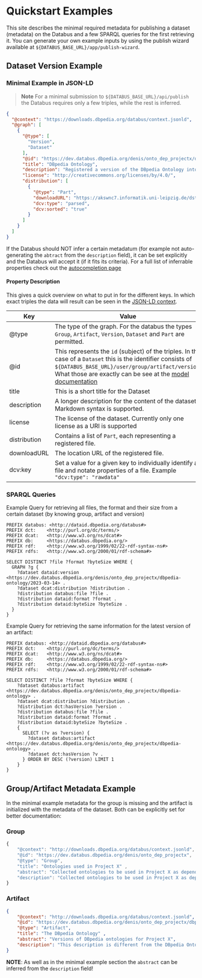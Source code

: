 # Quickstart Examples

This site describes the minimal required metadata for publishing a dataset (metadata) on the Databus and a few SPARQL queries for the first retrieving it. You can generate your own example inputs by using the publish wizard available at `${DATABUS_BASE_URL}/app/publish-wizard`. 

## Dataset Version Example

### Minimal Example in JSON-LD

> **Note**
> For a minimal submission to `${DATABUS_BASE_URL}/api/publish` the Databus requires only a few triples, while the rest is inferred. 



```json
{
  "@context": "https://downloads.dbpedia.org/databus/context.jsonld",
  "@graph": [
    {
      "@type": [
        "Version",
        "Dataset"
      ],
      "@id": "https://dev.databus.dbpedia.org/denis/onto_dep_projectx/dbpedia-ontology/2023-03-14",
      "title": "DBpedia Ontology",
      "description": "Registered a version of the DBpedia Ontology into my account. \n\nUsing markdown:\n1. This is the version used in [project x](http://example.org) as a stable snapshot dependency \n2. License was checked -> CC-BY",
      "license": "http://creativecommons.org/licenses/by/4.0/",
      "distribution": [
        {
          "@type": "Part",
          "downloadURL": "https://akswnc7.informatik.uni-leipzig.de/dstreitmatter/archivo/dbpedia.org/ontology--DEV/2021.07.09-070001/ontology--DEV_type=parsed_sorted.nt",
          "dcv:type": "parsed",
          "dcv:sorted": "true"
        }
      ]
    }
  ]
}
```

If the Databus should NOT infer a certain metadatum (for example not auto-generating the `abtract` from the `description` field), it can be set explicitly and the Databus will accept it (if it fits its criteria). For a full list of inferrable properties check out the [autocompletion page](/docs/auto-completion.md)

#### Property Description

This gives a quick overview on what to put in for the different keys. In which exact triples the data will result can be seen in the [JSON-LD context](https://downloads.dbpedia.org/databus/context.jsonld).

| Key          | Value                                                                                                                                                                                                                                              | 
|--------------|----------------------------------------------------------------------------------------------------------------------------------------------------------------------------------------------------------------------------------------------------|
| @type        | The type of the graph. For the databus the types `Group`, `Artifact`, `Version`, `Dataset` and `Part` are permitted.                                                                                                                               |
| @id          | This represents the `id` (subject) of the triples. In the case of a `Dataset` this is the identifier consists of `${DATABUS_BASE_URL}/user/group/artifact/version`. What those are exactly can be see at the [model documentation](/docs/model.md) |
| title        | This is a short title for the Dataset                                                                                                                                                                                                              |
| description  | A longer description for the content of the dataset. Markdown syntax is supported.                                                                                                                                                                 |
| license      | The license of the dataset. Currently only one license as a URI is supported                                                                                                                                                                       |
| distribution | Contains a list of `Part`,  each representing a registered file.                                                                                                                                                                                   |
| downloadURL  | The location URL of the registered file.                                                                                                                                                                                                           |
| dcv:key      | Set a value for a given key to individually identify a file and notate properties of a file. Example `"dcv:type": "rawdata"`                                                                                                                       |

### SPARQL Queries

Example Query for retrieving all files, the format and their size from a certain dataset (by knowing group, artifact and version)

```sparql
PREFIX databus: <http://dataid.dbpedia.org/databus#>
PREFIX dct:    <http://purl.org/dc/terms/>
PREFIX dcat:   <http://www.w3.org/ns/dcat#>
PREFIX db:     <https://databus.dbpedia.org/>
PREFIX rdf:    <http://www.w3.org/1999/02/22-rdf-syntax-ns#>
PREFIX rdfs:   <http://www.w3.org/2000/01/rdf-schema#>

SELECT DISTINCT ?file ?format ?byteSize WHERE {
  GRAPH ?g {
    ?dataset dataid:version <https://dev.databus.dbpedia.org/denis/onto_dep_projectx/dbpedia-ontology/2023-03-14> .
    ?dataset dcat:distribution ?distribution .
    ?distribution databus:file ?file .
    ?distribution dataid:format ?format .
    ?distribution dataid:byteSize ?byteSize .
  }
}
```

Example Query for retrieving the same information for the latest version of an artifact:

```sparql
PREFIX databus: <http://dataid.dbpedia.org/databus#>
PREFIX dct:    <http://purl.org/dc/terms/>
PREFIX dcat:   <http://www.w3.org/ns/dcat#>
PREFIX db:     <https://databus.dbpedia.org/>
PREFIX rdf:    <http://www.w3.org/1999/02/22-rdf-syntax-ns#>
PREFIX rdfs:   <http://www.w3.org/2000/01/rdf-schema#>

SELECT DISTINCT ?file ?format ?byteSize WHERE {
    ?dataset databus:artifact <https://dev.databus.dbpedia.org/denis/onto_dep_projectx/dbpedia-ontology> .
    ?dataset dcat:distribution ?distribution .
    ?distribution dct:hasVersion ?version .
    ?distribution databus:file ?file .
    ?distribution dataid:format ?format .
    ?distribution dataid:byteSize ?byteSize .
    {
      SELECT (?v as ?version) { 
        ?dataset databus:artifact <https://dev.databus.dbpedia.org/denis/onto_dep_projectx/dbpedia-ontology> . 
        ?dataset dct:hasVersion ?v . 
      } ORDER BY DESC (?version) LIMIT 1 
    }
}
```

## Group/Artifact Metadata Example

In the minimal example metadata for the group is missing and the artifact is initialized with the metadata of the dataset. Both can be explicitly set for better documentation:

### Group

```javascript
{
	"@context": "http://downloads.dbpedia.org/databus/context.jsonld",
	"@id": "https://dev.databus.dbpedia.org/denis/onto_dep_projectx",
	"@type": "Group",
	"title": "Ontologies used in Project X" ,
	"abstract": "Collected ontologies to be used in Project X as dependencies for development.",
	"description": "Collected ontologies to be used in Project X as dependencies for development. The following work has beend done: \n1License was checked, all ontologies can be used in the project\n2. we created artifact using the original download location if the ontologies were ok, or we made a copy of a cleaned up version."
}
```


### Artifact

```json
{
	"@context": "http://downloads.dbpedia.org/databus/context.jsonld",
	"@id": "https://dev.databus.dbpedia.org/denis/onto_dep_projectx/dbpedia-ontology",
	"@type": "Artifact",
	"title": "The DBpedia Ontology" ,
	"abstract": "Versions of DBpedia ontologies for Project X",
	"description": "This description is different from the DBpedia Ontology Dataset description, so describe the overarching goal of the Artifact. Should be similar to the description of each Dataset."
}
```

**NOTE**: As well as in the minimal example section the `abstract` can be inferred from the `description` field!

